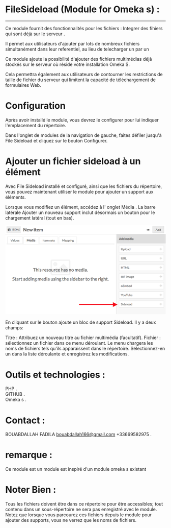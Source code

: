 # FileSideload (Module for Omeka s) :
<hr>

Ce module fournit des fonctionnalités pour les fichiers :  Integrer des fihiers qui sont déjà sur le serveur .

Il permet aux utilisateurs d'ajouter par lots de nombreux fichiers simultanément dans leur referentiel, au lieu de telecharger un par un

Ce module ajoute la possibilité d'ajouter des fichiers multimédias déjà stockés sur le serveur où réside votre installation Omeka S.

Cela permettra également aux utilisateurs de contourner les restrictions de taille de fichier du serveur qui limitent la capacité de téléchargement de formulaires Web.

# Configuration
Après avoir installé le module, vous devrez le configurer pour lui indiquer l'emplacement du répertoire.

Dans l'onglet de modules de la navigation de gauche, faites défiler jusqu'à File Sideload et cliquez sur le bouton Configurer.

# Ajouter un fichier sideload à un élément
Avec File Sideload installé et configuré, ainsi que les fichiers du répertoire, vous pouvez maintenant utiliser le module pour ajouter un support aux éléments.

Lorsque vous modifiez un élément, accédez à l' onglet Média . La barre latérale Ajouter un nouveau support inclut désormais un bouton pour le chargement latéral (tout en bas).

![alt text](https://github.com/FadilaBouabdallah/FileSideLoad/blob/master/11.png)

En cliquant sur le bouton ajoute un bloc de support Sideload. Il y a deux champs:

Titre : Attribuez un nouveau titre au fichier multimédia (facultatif).
Fichier : sélectionnez un fichier dans ce menu déroulant. Le menu chargera les noms de fichiers tels qu’ils apparaissent dans le répertoire. Sélectionnez-en un dans la liste déroulante et enregistrez les modifications.

# Outils et technologies : 

PHP .</br>
GITHUB .</br>
Omeka s .</br>

# Contact : 

BOUABDALLAH FADILA bouabdallah166@gmail.com +33669582975 .</br>

# remarque :
Ce module est un module est inspiré d'un module omeka s existant </br>

# Noter Bien :
Tous les fichiers doivent être dans ce répertoire pour être accessibles; tout contenu dans un sous-répertoire ne sera pas enregistré avec le module.</br>
Notez que lorsque vous parcourez ces fichiers depuis le module pour ajouter des supports, vous ne verrez que les noms de fichiers.
